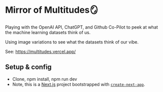 # Mirror of Multitudes🪞 

Playing with the OpenAI API, ChatGPT, and Github Co-Pilot to peek at what the machine learning datasets think of us.

Using image variations to see what the datasets think of our vibe.

See: https://multitudes.vercel.app/

## Setup & config
- Clone, npm install, npm run dev
- Note, this is a [Next.js](https://nextjs.org/) project bootstrapped with [`create-next-app`](https://github.com/vercel/next.js/tree/canary/packages/create-next-app).